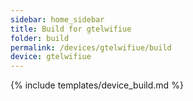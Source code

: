 ```yaml
---
sidebar: home_sidebar
title: Build for gtelwifiue
folder: build
permalink: /devices/gtelwifiue/build
device: gtelwifiue
---
```

{% include templates/device_build.md %}
